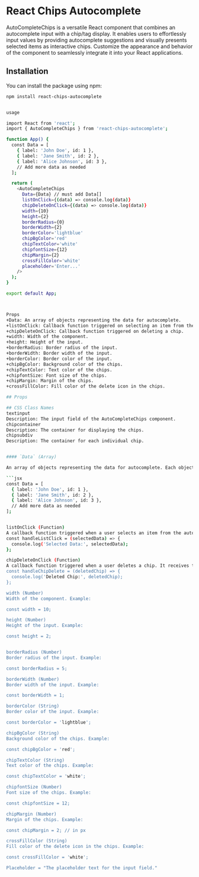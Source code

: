 
# React Chips Autocomplete

AutoCompleteChips is a versatile React component that combines an autocomplete input with a chip/tag display. It enables users to effortlessly input values by providing autocomplete suggestions and visually presents selected items as interactive chips. Customize the appearance and behavior of the component to seamlessly integrate it into your React applications.

## Installation

You can install the package using npm:

```bash
npm install react-chips-autocomplete


usage 

import React from 'react';
import { AutoCompleteChips } from 'react-chips-autocomplete';

function App() {
  const Data = [
    { label: 'John Doe', id: 1 },
    { label: 'Jane Smith', id: 2 },
    { label: 'Alice Johnson', id: 3 },
    // Add more data as needed
  ];

  return (
    <AutoCompleteChips
      Data={Data} // must add Data[]
      listOnClick={(data) => console.log(data)}
      chipDeleteOnClick={(data) => console.log(data)}
      width={10}
      height={2}
      borderRadius={0}
      borderWidth={2}
      borderColor='lightblue'
      chipBgColor='red'
      chipTextColor='white'
      chipfontSize={12}
      chipMargin={2}
      crossFillColor='white'
      placeholder='Enter...'
    />
  );
}

export default App;



Props
+Data: An array of objects representing the data for autocomplete.
+listOnClick: Callback function triggered on selecting an item from the autocomplete list.
+chipDeleteOnClick: Callback function triggered on deleting a chip.
+width: Width of the component.
+height: Height of the input.
+borderRadius: Border radius of the input.
+borderWidth: Border width of the input.
+borderColor: Border color of the input.
+chipBgColor: Background color of the chips.
+chipTextColor: Text color of the chips.
+chipfontSize: Font size of the chips.
+chipMargin: Margin of the chips.
+crossFillColor: Fill color of the delete icon in the chips.

## Props

## CSS Class Names
textinput
Description: The input field of the AutoCompleteChips component.
chipcontainer
Description: The container for displaying the chips.
chipsubdiv
Description: The container for each individual chip.


#### `Data` (Array)

An array of objects representing the data for autocomplete. Each object should have at least a `label` and an `id`. Example:

```jsx
const Data = [
  { label: 'John Doe', id: 1 },
  { label: 'Jane Smith', id: 2 },
  { label: 'Alice Johnson', id: 3 },
  // Add more data as needed
];


listOnClick (Function)
A callback function triggered when a user selects an item from the autocomplete list. It receives the selected data as an argument. Example:
const handleListClick = (selectedData) => {
  console.log('Selected Data:', selectedData);
};

chipDeleteOnClick (Function)
A callback function triggered when a user deletes a chip. It receives the deleted chip's data as an argument. Example:
const handleChipDelete = (deletedChip) => {
  console.log('Deleted Chip:', deletedChip);
};

width (Number)
Width of the component. Example:

const width = 10;

height (Number)
Height of the input. Example:

const height = 2;


borderRadius (Number)
Border radius of the input. Example:

const borderRadius = 5;

borderWidth (Number)
Border width of the input. Example:

const borderWidth = 1;

borderColor (String)
Border color of the input. Example:

const borderColor = 'lightblue';

chipBgColor (String)
Background color of the chips. Example:

const chipBgColor = 'red';  

chipTextColor (String)
Text color of the chips. Example:

const chipTextColor = 'white';

chipfontSize (Number)
Font size of the chips. Example:

const chipfontSize = 12;

chipMargin (Number)
Margin of the chips. Example:

const chipMargin = 2; // in px

crossFillColor (String)
Fill color of the delete icon in the chips. Example:

const crossFillColor = 'white';

Placeholder = "The placeholder text for the input field."
